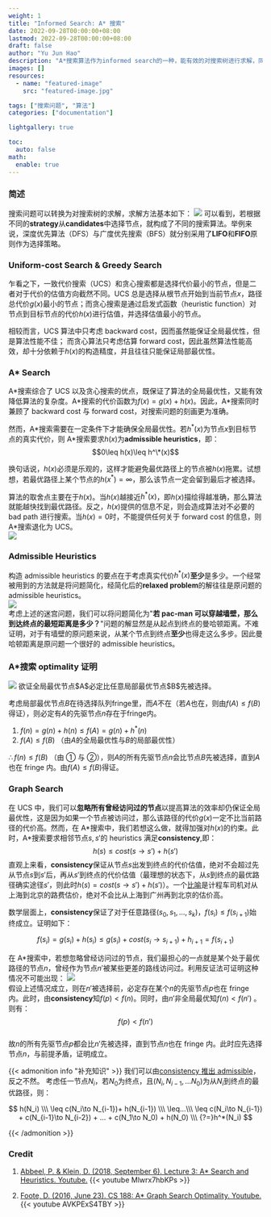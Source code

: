 ```yaml
---
weight: 1
title: "Informed Search: A* 搜索"
date: 2022-09-28T00:00:00+08:00
lastmod: 2022-09-28T00:00:00+08:00
draft: false
author: "Yu Jun Hao"
description: "A*搜索算法作为informed search的一种，能有效的对搜索树进行求解，同时确保解的全局最优性."
images: []
resources:
  - name: "featured-image"
    src: "featured-image.jpg"

tags: ["搜索问题", "算法"]
categories: ["documentation"]

lightgallery: true

toc:
  auto: false
math:
  enable: true
---
```


<!--more-->

### 简述

搜索问题可以转换为对搜索树的求解，求解方法基本如下：
<image src="tree-search.png">
可以看到，若根据不同的**strategy**从**candidates**中选择节点，就构成了不同的搜索算法。举例来说，深度优先算法（DFS）与广度优先搜索（BFS）就分别采用了**LIFO**和**FIFO**原则作为选择策略。

### Uniform-cost Search & Greedy Search

乍看之下，一致代价搜索（UCS）和贪心搜索都是选择代价最小的节点，但是二者对于代价的估值方向截然不同。UCS 总是选择从根节点开始到当前节点$x$，路径总代价$g(x)$最小的节点；而贪心搜索是通过启发式函数（heuristic function）对节点到目标节点的代价$h(x)$进行估值，并选择估值最小的节点。

相较而言，UCS 算法中只考虑 backward cost，因而虽然能保证全局最优性，但是算法性能不佳； 而贪心算法只考虑估算 forward cost，因此虽然算法性能高效，却十分依赖于$h(x)$的构造精度，并且往往只能保证局部最优性。

### A\* Search

A\*搜索综合了 UCS 以及贪心搜索的优点，既保证了算法的全局最优性，又能有效降低算法的复杂度。A\*搜索的代价函数为$f(x)=g(x)+h(x)$。因此，A\*搜索同时兼顾了 backward cost 与 forward cost，对搜索问题的刻画更为准确。

然而，A\*搜索需要在一定条件下才能确保全局最优性。若$h^*(x)$为节点$x$到目标节点的真实代价，则 A\*搜索要求$h(x)$为**admissible heuristics**，即：  
$$0\leq h(x)\leq h^\*(x)$$

换句话说，$h(x)$必须是乐观的，这样才能避免最优路径上的节点被$h(x)$拖累。试想想，若最优路径上某个节点的$h(x^*)=\infty$，那么该节点一定会留到最后才被选择。

算法的取舍点主要在于$h(x)$。当$h(x)$越接近$h^*(x)$，即$h(x)$描绘得越准确，那么算法就能越快找到最优路径。反之，$h(x)$提供的信息不足，则会造成算法对不必要的 bad path 进行搜索。当$h(x)=0$时，不能提供任何关于 forward cost 的信息，则 A\*搜索退化为 UCS。  
<image src="comparison.png" caption="迷宫问题的搜索过程，红色越亮代表节点越早被选择">

### Admissible Heuristics

构造 admissible heuristics 的要点在于考虑真实代价$h^*(x)$**至少**是多少。一个经常被用到的方法就是将问题简化，经简化后的**relaxed problem**的解往往是原问题的 admissible heuristics。  
<image src="admissible-heuristics.jpeg">  
考虑上述的迷宫问题，我们可以将问题简化为"**若 pac-man 可以穿越墙壁，那么到达终点的最短距离是多少？**"问题的解显然是从起点到终点的曼哈顿距离。不难证明，对于有墙壁的原问题来说，从某个节点到终点**至少**也得走这么多步。因此曼哈顿距离是原问题一个很好的 admissible heuristics。

### A\*搜索 optimality 证明

<image src="a-star-optimality.jpeg">
欲证全局最优节点$A$必定比任意局部最优节点$B$先被选择。  
  
考虑局部最优节点$B$在待选择队列fringe里，而$A$不在（若$A$也在，则由$f(A)\le f(B)$得证），则必定有$A$的先驱节点$n$存在于fringe内。
  
1. $f(n) = g(n) + h(n)\leq f(A) = g(n) + h^*(n)$ 
2. $f(A) \leq f(B)$ （由$A$的全局最优性与$B$的局部最优性）

$\therefore f(n) \leq f(B)$ （由 ① 与 ②），则$A$的所有先驱节点$n$会比节点$B$先被选择，直到$A$也在 fringe 内。由$f(A)\leq f(B)$得证。

### Graph Search

在 UCS 中，我们可以**忽略所有曾经访问过的节点**以提高算法的效率却仍保证全局最优性，这是因为如果一个节点被访问过，那么该路径的代价$g(x)$一定不比当前路径的代价高。然而，在 A\*搜索中，我们若想这么做，就得加强对$h(x)$的约束。此时，A\*搜索要求相邻节点$s,s'$的 heuristics 满足**consistency**,即：
$$h(s)\leq cost(s\to s')+h(s')$$
直观上来看，**consistency**保证从节点$s$出发到终点的代价估值，绝对不会超过先从节点$s$到$s'$后，再从$s'$到终点的代价估值（最理想的状态下，从$s$到终点的最优路径确实途径$s'$，则此时$h(s)=cost(s\to s')+h(s')$）。一个[比喻](https://www.zhihu.com/question/23052955/answer/1648645823)是计程车司机对从上海到北京的路费估价，绝对不会比从上海到广州再到北京的估价高。

数学层面上，**consistency**保证了对于任意路径$(s_0,s_1,...,s_k)$，$f(s_i)\leq f(s_{i+1})$始终成立。证明如下：

$$
f(s_i) = g(s_i) + h(s_i) \leq g(s_i) + cost(s_i\to s_{i+1}) + h_{i+1} = f(s_{i+1})
$$

在 A\*搜索中，若想忽略曾经访问过的节点，我们最担心的一点就是某个处于最优路径的节点$n$，曾经作为节点$n'$被某些更差的路线访问过。利用反证法可证明这种情况不可能出现：
<image src="graph-search-optimality.jpeg">  
假设上述情况成立，则在$n'$被选择前，必定存在某个$n$的先驱节点$p$也在 fringe 内。此时，由**consistency**知$f(p)\lt f(n)$。同时，由$n'$非全局最优知$f(n)\lt f(n')$ 。则有：
$$f(p)\lt f(n')$$  
故$n$的所有先驱节点$p$都会比$n'$先被选择，直到节点$n$也在 fringe 内。此时应先选择节点$n$，与前提矛盾，证明成立。

{{< admonition info "补充知识" >}}
我们可以由[consistency 推出 admissible](https://en.wikipedia.org/wiki/Consistent_heuristic)，反之不然。
考虑任一节点$N_i$，若$N_0$为终点，且$(N_i,N_{i-1},...N_0)$为从$N_i$到终点的最优路径，则：

$$
h(N_i) \\\
\leq c(N_i\to N_{i-1})+ h(N_{i-1}) \\\
\leq...\\\
\leq c(N_i\to N_{i-1}) + c(N_{i-1}\to N_{i-2}) + ... + c(N_1\to N_0) + h(N_0) \\\
{?=}h^*(N_i)
$$

{{< /admonition >}}

### Credit

1. [Abbeel, P. & Klein, D. (2018, September 6). Lecture 3: A\* Search and Heuristics. Youtube.](https://www.youtube.com/watch?v=Mlwrx7hbKPs&ab_channel=WebcastDepartmental)
   {{< youtube Mlwrx7hbKPs >}}

2. [Foote, D. (2016, June 23). CS 188: A\* Graph Search Optimality. Youtube.](https://www.youtube.com/watch?v=AVKPExS4TBY&ab_channel=CS188)
   {{< youtube AVKPExS4TBY >}}
